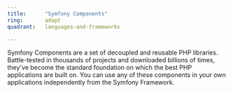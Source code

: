 ```yaml
---
title:      "Symfony Components"
ring:       adopt
quadrant:   languages-and-frameworks

---
```


Symfony Components are a set of decoupled and reusable PHP libraries. Battle-tested in thousands of projects and downloaded billions of times, they've become the standard foundation on which the best PHP applications are built on. You can use any of these components in your own applications independently from the Symfony Framework.


